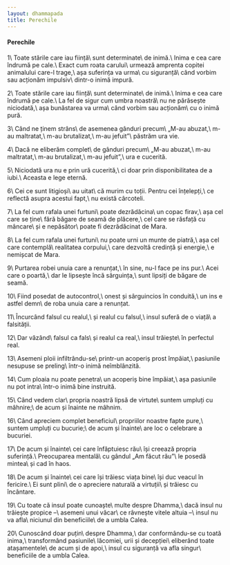 ```yaml
---
layout: dhammapada
title: Perechile
---
```

#### Perechile

1\\
Toate stările care iau ființă\\
sunt determinate\\
de inimă.\\
Inima e cea care îndrumă pe cale.\\
Exact cum roata carului\\
urmează amprenta copitei animalului care-l trage,\\
așa suferința va urma\\
cu siguranță\\
când vorbim sau acționăm impulsiv\\
dintr-o inimă impură.

2\\
Toate stările care iau ființă\\
sunt determinate\\
de inimă.\\
Inima e cea care îndrumă pe cale.\\
La fel de sigur cum umbra noastră\\
nu ne părăsește niciodată,\\
așa bunăstarea va urma\\
când vorbim sau acționăm\\
cu o inimă pură.

3\\
Când ne ținem strâns\\
de asemenea gânduri precum\\
„M-au abuzat,\\
m-au maltratat,\\
m-au brutalizat,\\
m-au jefuit”\\
păstrăm ura vie.

4\\
Dacă ne eliberăm complet\\
de gânduri precum\\
„M-au abuzat,\\
m-au maltratat,\\
m-au brutalizat,\\
m-au jefuit”,\\
ura e cucerită.

5\\
Niciodată ura nu e prin ură cucerită,\\
ci doar prin disponibilitatea de a iubi.\\
Aceasta e lege eternă.

6\\
Cei ce sunt litigioși\\
au uitat\\
că murim cu toții.
Pentru cei înțelepți,\\
ce reflectă asupra acestui fapt,\\
nu există cârcoteli.

7\\
La fel cum rafala unei furtuni\\
poate dezrădăcina\\
un copac firav,\\
așa cel care se ține\\
fără băgare de seamă de plăcere,\\
cel care se răsfață cu mâncare\\
și e nepăsător\\
poate fi dezrădăcinat de Mara.

8\\
La fel cum rafala unei furtuni\\
nu poate urni un munte de piatră,\\
așa cel care contemplă\\
realitatea corpului,\\
care dezvoltă credință și energie,\\
e nemișcat de Mara.

9\\
Purtarea robei unuia care a renunțat,\\
în sine, nu-l face pe ins pur.\\
Acei care o poartă,\\
dar le lipsește încă sârguința,\\
sunt lipsiți de băgare de seamă.

10\\
Fiind posedat de autocontrol,\\
onest și sârguincios în conduită,\\
un ins e astfel demn\\
de roba unuia care a renunțat.

11\\
Încurcând falsul cu realul,\\
și realul cu falsul,\\
insul suferă de o viață\\
a falsității.

12\\
Dar văzând\\
falsul ca fals\\
și realul ca real,\\
insul trăiește\\
în perfectul real.

13\\
Asemeni ploii infiltrându-se\\
printr-un acoperiș prost împăiat,\\
pasiunile nesupuse se preling\\
într-o inimă neîmblânzită.

14\\
Cum ploaia nu poate penetra\\
un acoperiș bine împăiat,\\
așa pasiunile nu pot intra\\
într-o inimă bine instruită.

15\\
Când vedem clar\\
propria noastră lipsă de virtute\\
suntem umpluți cu mâhnire;\\
de acum și înainte ne mâhnim.

16\\
Când apreciem complet beneficiul\\
propriilor noastre fapte pure,\\
suntem umpluți cu bucurie;\\
de acum și înainte\\
are loc o celebrare a bucuriei.

17\\
De acum și înainte\\
cei care înfăptuiesc rău\\
își creează propria suferință.\\
Preocuparea mentală\\
cu gândul „Am făcut rău”\\
le posedă mintea\\
și cad în haos.

18\\
De acum și înainte\\
cei care își trăiesc viața bine\\
își duc veacul în fericire.\\
Ei sunt plini\\
de o apreciere naturală a virtuții\\
și trăiesc cu încântare.

19\\
Cu toate că insul poate cunoaște\\
multe despre Dhamma,\\
dacă insul nu trăiește propice –\\
asemeni unui văcar\\
ce râvnește vitele altuia –\\
insul nu va afla\\
niciunul din beneficiile\\
de a umbla Calea.

20\\
Cunoscând doar puțin\\
despre Dhamma,\\
dar conformându-se cu toată inima,\\
transformând pasiunile\\
lăcomiei, urii și decepției\\
eliberând toate atașamentele\\
de acum și de apoi,\\
insul cu siguranță va afla singur\\
beneficiile de a umbla Calea.
